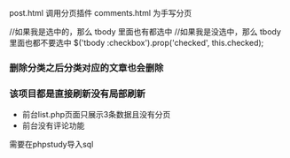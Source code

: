 post.html 调用分页插件
comments.html 为手写分页

//如果我是选中的，那么 tbody 里面也有都选中
//如果我是没选中，那么 tbody 里面也都不要选中
$('tbody :checkbox').prop('checked', this.checked);

### 删除分类之后分类对应的文章也会删除
### 该项目都是直接刷新没有局部刷新
  - 前台list.php页面只展示3条数据且没有分页
  - 前台没有评论功能

需要在phpstudy导入sql